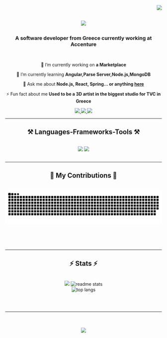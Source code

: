 <img align="right" src="https://visitor-badge.laobi.icu/badge?page_id=BozatzidisLeonidas.BozatzidisLeonidas-" />

<h1 align="center">
    <img src="https://readme-typing-svg.herokuapp.com/?font=Righteous&size=35&center=true&vCenter=true&width=500&height=70&duration=4000&lines=Hi+There!+👋;+I'm+Leonidas+Bozatzidis!;" />
</h1>

<h3 align="center">A software developer from Greece currently working at Accenture</h3>

<br/>

<div align="center">
 
 🔭 I’m currently working on **a Marketplace**
 
 🌱 I’m currently learning **Angular,Parse Server,Node.js,MongoDB**

💬 Ask me about **Node.js, React, Spring... or anything [here](https://github.com/BozatzidisLeonidas/BozatzidisLeonidas-/issues)**

⚡ Fun fact about me **Used to be a 3D artist in the biggest studio for TVC in Greece**

 </div>

 <div align="center"> 
  <a href="mailto:bozatzidisleonidas@gmail.com">
    <img src="https://img.shields.io/badge/Gmail-333333?style=for-the-badge&logo=gmail&logoColor=red" />
  </a>
  <a href="https://www.linkedin.com/in/leonidas-bozatzidis-b330b8156/">
    <img src="https://img.shields.io/badge/LinkedIn-0077B5?style=for-the-badge&logo=linkedin&logoColor=white" target="_blank" />
  </a>
  <a href="https://github.com/BozatzidisLeonidas?tab=repositories">
     <img src="https://img.shields.io/badge/Portfolio-FF5722?style=for-the-badge&logo=todoist&logoColor=white" target="_blank" /> <!-- sqlite, safari, google-chrome are other good icon options -->
  </a>
</div>

<hr/>

<h2 align="center">⚒️ Languages-Frameworks-Tools ⚒️</h2>
<br/>
<div align="center">
    <img src="https://skillicons.dev/icons?i=react,bootstrap,html,css,vscode,github,tailwind,git" />
    <img src="https://skillicons.dev/icons?i=nodejs,javascript,express,mongodb,java,mysql,spring,blender" /><br>
</div>

<br/>
<hr/>

<div align="center">
  <h2>🐍 My Contributions 🐍</h2>
  <br>
  <img alt="snake eating my contributions" src="https://raw.githubusercontent.com/BozatzidisLeonidas/BozatzidisLeonidas/output/github-contribution-grid-snake.svg" />
  
  <br/><br/><br/>
</div>

<hr/>

<h2 align="center">⚡ Stats ⚡</h2>
<br>
<div align=center>
  <img width=390 src="[![GitHub Streak](https://streak-stats.demolab.com/?user=BozatzidisLeonidas)](https://git.io/streak-stats)"/>
  <img width=390 src="https://github-readme-stats-BozatzidisLeonidas.vercel.app/api?username=BozatzidisLeonidas&count_private=true&show_icons=true&theme=react&rank_icon=github&border_radius=10" alt="readme stats" />
  <br/>
  <img width=325 align="center" src="https://github-readme-stats-BozatzidisLeonidas.vercel.app/api/top-langs/?username=BozatzidisLeonidas&hide=HTML&langs_count=8&layout=compact&theme=react&border_radius=10&size_weight=0.5&count_weight=0.5&exclude_repo=github-readme-stats" alt="top langs" />
</div>

<br/><br/>

<hr/>

<h1 align="center">
    <img src="https://readme-typing-svg.herokuapp.com/?font=Righteous&size=35&center=true&vCenter=true&width=500&height=70&duration=4000&lines=Thanks+for+visiting+✌️;" />
</h1>

<br/>
